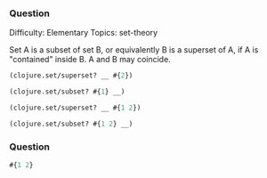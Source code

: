 ### Question

Difficulty:	Elementary
Topics:	set-theory


Set A is a subset of set B, or equivalently B is a superset of A, if A is "contained" inside B. A and B may coincide.

```clojure
(clojure.set/superset? __ #{2})

(clojure.set/subset? #{1} __)

(clojure.set/superset? __ #{1 2})

(clojure.set/subset? #{1 2} __)
```

### Question

```clojure
#{1 2}
```
